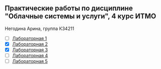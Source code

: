 ## Практические работы по дисциплине "Облачные системы и услуги", 4 курс ИТМО
Негодина Арина, группа К34211

- [ ] [Лабораторная 1](/lab1/README.md)
- [x] [Лабораторная 2](/lab2/README.md)
- [x] [Лабораторная 3](/lab3/README.md)
- [ ] [Лабораторная 4](/lab4/README.md)
- [ ] [Лабораторная 5](/lab5/README.md)
